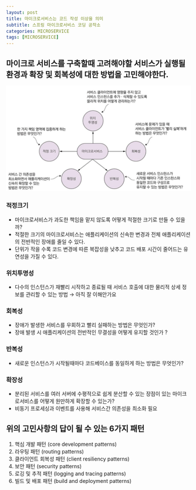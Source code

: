 ```yaml
---
layout: post
title: 마이크로서비스는 코드 작성 이상을 의미
subtitle: 스프링 마이크로서비스 코딩 공작소
categories: MICROSERVICE 
tags: [MICROSERVICE]
---
```

## 마이크로 서비스를 구축할때 고려해야할 서비스가 실행될 환경과 확장 및 회복성에 대한 방법을 고민해야한다.

![microservice_consideration_points.png](/assets/images/microservice/microservice_consideration.png)

### 적정크기
- 마이크로서비스가 과도한 책임을 맡지 않도록 어떻게 적절한 크기로 만들 수 있을까?
- 적절한 크기의 마이크로서비스는 애플리케이션의 신속한 변경과 전체 애플리케이션의 전반적인 장애를 줄일 수 있다.
- 단위가 작을 수록 코드 변경에 따른 복잡성을 낮추고 코드 배포 시간이 줄어드는 유연성을 가질 수 있다.

### 위치투명성
- 다수의 인스턴스가 재빨리 시작하고 종료될 때 서비스 호출에 대한 물리적 상세 정보를 관리할 수 있는 방법 → 아직 잘 이해안가요

### 회복성
- 장애가 발생한 서비스를 우회하고 빨리 실패하는 방법은 무엇인가?
- 장애 발생 시 애플리케이션의 전반적인 무결성을 어떻게 유지할 것인가 ?

### 반복성
- 새로운 인스턴스가 시작될때마다 코드베이스를 동일하게 하는 방법은 무엇인가?

### 확장성
- 분리된 서비스를 여러 서버에 수평적으로 쉽게 분산할 수 있는 장점이 있는 마이크로서비스를 어떻게 원만하게 확장할 수 있는가?
- 비동기 프로세싱과 이벤트를 사용해 서비스간 의존성을 최소화 필요


## 위의 고민사항의 답이 될 수 있는 6가지 패턴
1. 핵심 개발 패턴 (core development patterns)
2. 라우팅 패턴 (routing patterns)
3. 클라이언트 회복성 패턴 (client resiliency patterns)
4. 보안 패턴 (security patterns)
5. 로깅 및 추적 패턴 (logging and tracing patterns)
6. 빌드 및 배포 패턴 (build and deployment patterns)
